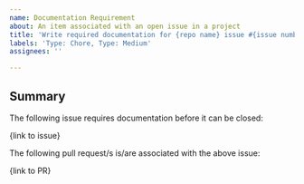 ```yaml
---
name: Documentation Requirement
about: An item associated with an open issue in a project
title: 'Write required documentation for {repo name} issue #{issue number} (short description of issue)'
labels: 'Type: Chore, Type: Medium'
assignees: ''

---
```


## Summary

The following issue requires documentation before it can be closed:

{link to issue}

The following pull request/s is/are associated with the above issue:

{link to PR}
